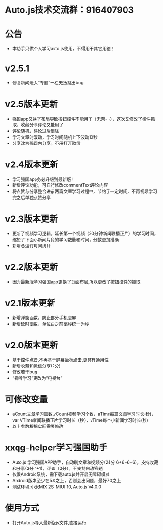 # Auto.js技术交流群：916407903
# 公告
* 本助手只供个人学习auto.js使用，不得用于其它用途！

# v2.5.1
* 修复新闻进入“专题”一栏无法跳出bug

# v2.5版本更新
* 强国app又换了布局导致按钮控件不能用了（无奈- -），这次又修改了控件抓取，收藏分享评论又能用了
* 评论随机，评论过后删除
* 学习文章时滚动，学习时间随机上下波动10秒
* 分享改为强国内分享，不用打开微信

# v2.4版本更新
* 学习强国app务必升级到最新版！
* 新增评论功能，可自行修改commentText评论内容
* 将点赞与分享整合进前两篇文章学习过程中，节约了一定时间，不再视频学习完之后单独点赞分享

# v2.3版本更新
* 更新了视频学习逻辑，延长第一个视频（30分钟新闻联播正片）的学习时间，缩短了下面小新闻片段的学习数量和时间，分数更加准确
* 新增总运行时间统计

# v2.2版本更新
* 因为最新版学习强国app更换了页面布局,所以更改了按钮控件的抓取

# v2.1版本更新
* 新增弹窗函数，防止部分手机息屏
* 新增延时函数，单位由之前毫秒统一为秒

# v2.0版本更新
* 基于控件点击,不再基于屏幕坐标点击,更具有通用性
* 新增收藏和微信分享(2分)
* 修改若干bug
* “视听学习”更改为“电视台”

# 可修改变量
* aCount文章学习篇数,vCount视频学习个数，aTime每篇文章学习时长(秒)，var VTime新闻联播正片学习时长（秒），vTime每个小新闻学习时长(秒) 
* 以上参数根据实际需要修改

# xxqg-helper学习强国助手
* Auto.js 学习强国APP助手，自动刷文章和视频分(24分 6+6+6+6)，支持收藏和分享(2分 1+1)，评论（2分），不支持自动答题
* 仅限Android系统，需下载auto.js并开启无障碍模式
* Android版本至少在5.0之上，否则会出问题，最好7.0之上
* 测试环境:小米MIX 2S, MIUI 10, Auto.js V4.0.0

# 使用方式
* 打开Auto.js导入最新版js文件,直接运行
